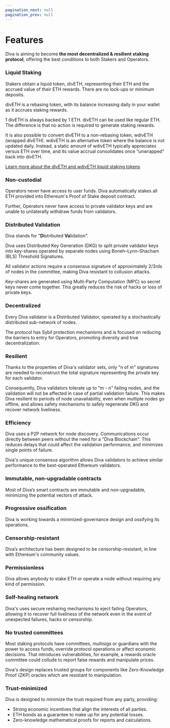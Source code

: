 ```yaml
---
pagination_next: null
pagination_prev: null
---
```


# Features

Diva is aiming to become **the most decentralized & resilient staking protocol**, offering the best conditions to both Stakers and Operators.

### **Liquid Staking**

Stakers obtain a liquid token, divETH, representing their ETH and the accrued value of their ETH rewards. There are no lock-ups or minimum deposits.

divETH is a rebasing token, with its balance increasing daily in your wallet as it accrues staking rewards.

1 divETH is always backed by 1 ETH. divETH can be used like regular ETH. The difference is that no action is required to generate staking rewards. 

It is also possible to convert divETH to a non-rebasing token, wdivETH (wrapped divETH). wdivETH is an alternative token where the balance is not updated daily. Instead, a static amount of wdivETH typically appreciates versus ETH over time, and its value accrual consolidates once “unwrapped” back into divETH.

[Learn more about the divETH and wdivETH liquid staking tokens](04-lst.md)

### **Non-custodial**

Operators never have access to user funds. Diva automatically stakes all ETH provided into Ethereum's Proof of Stake deposit contract.

Further, Operators never have access to private validator keys and are unable to unilaterally withdraw funds from validators.

### **Distributed Validation** 

Diva stands for "**Di**stributed **Va**lidation".

Diva uses Distributed Key Generation (DKG) to split private validator keys into key-shares operated by separate nodes using Boneh–Lynn–Shacham (BLS) Threshold Signatures. 

All validator actions require a consensus signature of approximately 2/3rds of nodes in the committee, making Diva resistant to collusion attacks.

Key-shares are generated using Multi-Party Computation (MPC) so secret keys never come together. This greatly reduces the risk of hacks or loss of private keys.

### **Decentralized**

Every Diva validator is a Distributed Validator, operated by a stochastically distributed sub-network of nodes.

The protocol has Sybil protection mechanisms and is focused on reducing the barriers to entry for Operators, promoting diversity and true decentralization.

### **Resilient**

Thanks to the properties of Diva's validator sets, only "n of m" signatures are needed to reconstruct the total signature representing the private key for each validator.

Consequently, Diva validators tolerate up to "m - n" failing nodes, and the validation will not be affected in case of partial validation failure. This makes Diva resilient to periods of node unavailability, even when multiple nodes go offline, and allows safety mechanisms to safely regenerate DKG and recover network liveliness.

###  **Efficiency**

Diva uses a P2P network for node discovery. Communications occur directly between peers without the need for a "Diva Blockchain". This reduces delays that could affect the validation performance, and minimizes single points of failure.

Diva's unique consensus algorithm allows Diva validators to achieve similar performance to the best-operated Ethereum validators.

### **Immutable, non-upgradable contracts**

Most of Diva’s smart contracts are immutable and non-upgradable, minimizing the potential vectors of attack.

### **Progressive ossification**

Diva is working towards a minimized-governance design and ossifying its operations.

### **Censorship-resistant**

Diva’s architecture has been designed to be censorship-resistant, in line with Ethereum's community values.

### **Permissionless** 

Diva allows anybody to stake ETH or operate a node without requiring any kind of permission.

### **Self-healing network** 

Diva's uses secure resharing mechanisms to eject failing Operators, allowing it to recover full liveliness of the network even in the event of unexpected failures, hacks or censorship.

### **No trusted committees** 

Most staking protocols have committees, multisigs or guardians with the power to access funds, override protocol operations or affect economic decisions. That introduces vulnerabilities, for example, a rewards oracle committee could collude to report false rewards and manipulate prices.

Diva's design replaces trusted groups for components like Zero-Knowledge Proof (ZKP) oracles which are resistant to manipulation.

### **Trust-minimized** 

Diva is designed to minimize the trust required from any party, providing:

- Strong economic incentives that align the interests of all parties.
- ETH bonds as a guarantee to make up for any potential losses.
- Zero-knowledge mathematical proofs for reports and calculations.
